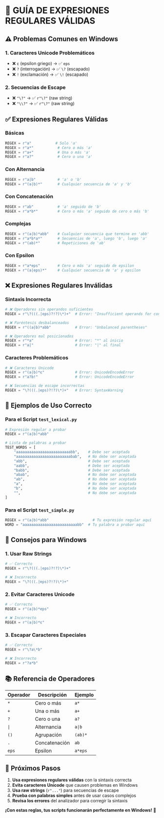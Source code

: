 # 📝 GUÍA DE EXPRESIONES REGULARES VÁLIDAS

## ⚠️ **Problemas Comunes en Windows**

### 1. **Caracteres Unicode Problemáticos**
- ❌ `ε` (epsilon griego) → ✅ `eps`
- ❌ `?` (interrogación) → ✅ `\?` (escapado)
- ❌ `!` (exclamación) → ✅ `\!` (escapado)

### 2. **Secuencias de Escape**
- ❌ `"\?"` → ✅ `r"\?"` (raw string)
- ❌ `"\\?"` → ✅ `r"\?"` (raw string)

## ✅ **Expresiones Regulares Válidas**

### **Básicas**
```python
REGEX = r"a"           # Solo 'a'
REGEX = r"a*"           # Cero o más 'a'
REGEX = r"a+"           # Una o más 'a'
REGEX = r"a?"           # Cero o una 'a'
```

### **Con Alternancia**
```python
REGEX = r"a|b"          # 'a' o 'b'
REGEX = r"(a|b)*"       # Cualquier secuencia de 'a' y 'b'
```

### **Con Concatenación**
```python
REGEX = r"ab"           # 'a' seguido de 'b'
REGEX = r"a*b*"         # Cero o más 'a' seguido de cero o más 'b'
```

### **Complejas**
```python
REGEX = r"(a|b)*abb"    # Cualquier secuencia que termine en 'abb'
REGEX = r"a*b*a*"       # Secuencias de 'a', luego 'b', luego 'a'
REGEX = r"(ab)*"        # Repeticiones de 'ab'
```

### **Con Epsilon**
```python
REGEX = r"a*eps"        # Cero o más 'a' seguido de epsilon
REGEX = r"(a|eps)*"     # Cualquier secuencia de 'a' y epsilon
```

## ❌ **Expresiones Regulares Inválidas**

### **Sintaxis Incorrecta**
```python
# ❌ Operadores sin operandos suficientes
REGEX = r"\?(((.|eps)?!?)\*)+"  # Error: "Insufficient operands for concatenation"

# ❌ Paréntesis desbalanceados
REGEX = r"((a|b)*abb"           # Error: "Unbalanced parentheses"

# ❌ Operadores mal posicionados
REGEX = r"*a"                   # Error: "*" al inicio
REGEX = r"a|"                   # Error: "|" al final
```

### **Caracteres Problemáticos**
```python
# ❌ Caracteres Unicode
REGEX = r"(a|b)*ε"              # Error: UnicodeEncodeError
REGEX = r"a?b!"                 # Error: UnicodeEncodeError

# ❌ Secuencias de escape incorrectas
REGEX = "\?(((.|eps)?!?)\*)+"   # Error: SyntaxWarning
```

## 🎯 **Ejemplos de Uso Correcto**

### **Para el Script `test_lexical.py`**
```python
# Expresión regular a probar
REGEX = r"(a|b)*abb"

# Lista de palabras a probar
TEST_WORDS = [
    "aaaaaaaaaaaaaaaaaaaaaaaaabb",    # Debe ser aceptada
    "aaaaaaaaaaaaaaaaaaaaaaaaabab",   # No debe ser aceptada
    "abb",                            # Debe ser aceptada
    "aabb",                           # Debe ser aceptada
    "babb",                           # Debe ser aceptada
    "abab",                           # No debe ser aceptada
    "ab",                             # No debe ser aceptada
    "a",                              # No debe ser aceptada
    "b",                              # No debe ser aceptada
    "",                               # No debe ser aceptada
]
```

### **Para el Script `test_simple.py`**
```python
REGEX = r"(a|b)*abb"                    # Tu expresión regular aquí
WORD = "aaaaaaaaaaaaaaaaaaaaaaaaabb"  # Tu palabra a probar aquí
```

## 🔧 **Consejos para Windows**

### **1. Usar Raw Strings**
```python
# ✅ Correcto
REGEX = r"\?(((.|eps)?!?)\*)+"

# ❌ Incorrecto
REGEX = "\?(((.|eps)?!?)\*)+"
```

### **2. Evitar Caracteres Unicode**
```python
# ✅ Correcto
REGEX = r"(a|b)*eps"

# ❌ Incorrecto
REGEX = r"(a|b)*ε"
```

### **3. Escapar Caracteres Especiales**
```python
# ✅ Correcto
REGEX = r"\?a\*b"

# ❌ Incorrecto
REGEX = r"?a*b"
```

## 📚 **Referencia de Operadores**

| Operador | Descripción | Ejemplo |
|----------|-------------|---------|
| `*` | Cero o más | `a*` |
| `+` | Una o más | `a+` |
| `?` | Cero o una | `a?` |
| `\|` | Alternancia | `a\|b` |
| `()` | Agrupación | `(ab)*` |
| `.` | Concatenación | `ab` |
| `eps` | Epsilon | `a*eps` |

## 🚀 **Próximos Pasos**

1. **Usa expresiones regulares válidas** con la sintaxis correcta
2. **Evita caracteres Unicode** que causen problemas en Windows
3. **Usa raw strings** (`r"..."`) para secuencias de escape
4. **Prueba con palabras simples** antes de usar casos complejos
5. **Revisa los errores** del analizador para corregir la sintaxis

**¡Con estas reglas, tus scripts funcionarán perfectamente en Windows!** 🎉
